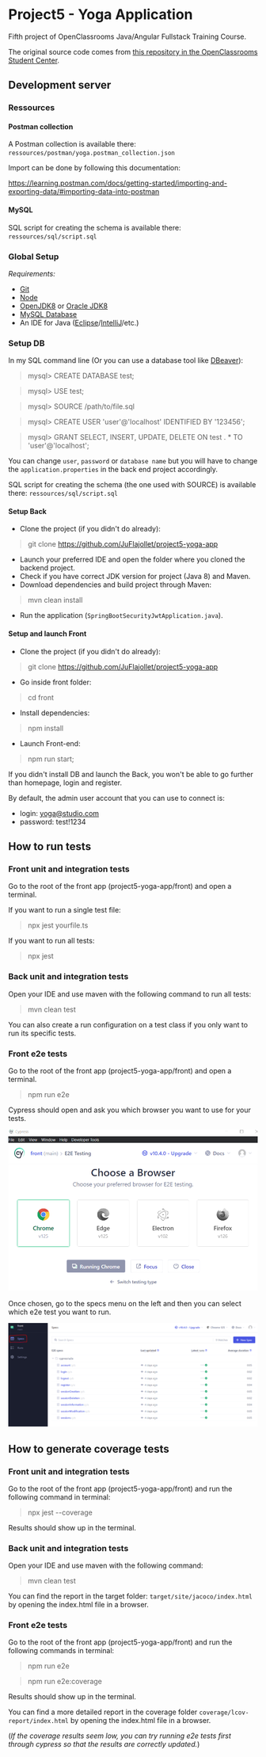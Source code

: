 # Project5 - Yoga Application

Fifth project of OpenClassrooms Java/Angular Fullstack Training Course.

The original source code comes from [this repository in the OpenClassrooms Student Center](https://github.com/OpenClassrooms-Student-Center/Testez-une-application-full-stack).

## Development server

### Ressources

#### Postman collection

A Postman collection is available there: `ressources/postman/yoga.postman_collection.json`

Import can be done by following this documentation: 

https://learning.postman.com/docs/getting-started/importing-and-exporting-data/#importing-data-into-postman

#### MySQL

SQL script for creating the schema is available there: `ressources/sql/script.sql`

### Global Setup

_Requirements:_
- [Git](https://git-scm.com/book/en/v2/Getting-Started-Installing-Git)
- [Node](https://docs.npmjs.com/downloading-and-installing-node-js-and-npm)
- [OpenJDK8](https://openjdk.org/install/) or [Oracle JDK8](https://www.oracle.com/java/technologies/javase/javase8u211-later-archive-downloads.html)
- [MySQL Database](https://dev.mysql.com/doc/mysql-getting-started/en/)
- An IDE for Java ([Eclipse](https://eclipseide.org/)/[IntelliJ](https://www.jetbrains.com/idea/download/?section=windows)/etc.)

### Setup DB

In my SQL command line (Or you can use a database tool like [DBeaver](https://dbeaver.io/)):

> mysql> CREATE DATABASE test; 

> mysql> USE test;

> mysql> SOURCE /path/to/file.sql

> mysql> CREATE USER 'user'@'localhost' IDENTIFIED BY '123456';

> mysql> GRANT SELECT, INSERT, UPDATE, DELETE ON test . * TO 'user'@'localhost';

You can change `user`, `password` or `database name` but you will have to change the `application.properties` in the back end project accordingly.

SQL script for creating the schema (the one used with SOURCE) is available there: `ressources/sql/script.sql`

#### Setup Back

- Clone the project (if you didn't do already):

> git clone https://github.com/JuFlajollet/project5-yoga-app

- Launch your preferred IDE and open the folder where you cloned the backend project.
- Check if you have correct JDK version for project (Java 8) and Maven.
- Download dependencies and build project through Maven:

> mvn clean install

- Run the application (`SpringBootSecurityJwtApplication.java`).

#### Setup and launch Front

- Clone the project (if you didn't do already):

> git clone https://github.com/JuFlajollet/project5-yoga-app

- Go inside front folder:

> cd front

- Install dependencies:

> npm install

- Launch Front-end:

> npm run start;

If you didn't install DB and launch the Back, you won't be able to go further than homepage, login and register.

By default, the admin user account that you can use to connect is:
- login: yoga@studio.com
- password: test!1234

## How to run tests

### Front unit and integration tests

Go to the root of the front app (project5-yoga-app/front) and open a terminal.

If you want to run a single test file:

> npx jest yourfile.ts 

If you want to run all tests:

> npx jest

### Back unit and integration tests

Open your IDE and use maven with the following command to run all tests:

> mvn clean test

You can also create a run configuration on a test class if you only want to run its specific tests.

### Front e2e tests

Go to the root of the front app (project5-yoga-app/front) and open a terminal.

> npm run e2e

Cypress should open and ask you which browser you want to use for your tests.

![Cypress Homepage](ressources/img/cypress1.PNG)

Once chosen, go to the specs menu on the left and then you can select which e2e test you want to run.

![Cypress menus](ressources/img/cypress2.PNG)

## How to generate coverage tests

### Front unit and integration tests

Go to the root of the front app (project5-yoga-app/front) and run the following command in terminal:

> npx jest --coverage

Results should show up in the terminal.

### Back unit and integration tests

Open your IDE and use maven with the following command:

> mvn clean test

You can find the report in the target folder: `target/site/jacoco/index.html` by opening the index.html file in a browser.

### Front e2e tests

Go to the root of the front app (project5-yoga-app/front) and run the following commands in terminal:

> npm run e2e

> npm run e2e:coverage

Results should show up in the terminal.

You can find a more detailed report in the coverage folder `coverage/lcov-report/index.html` by opening the index.html file in a browser.

(_If the coverage results seem low, you can try running e2e tests first through cypress so that the results are correctly updated._)